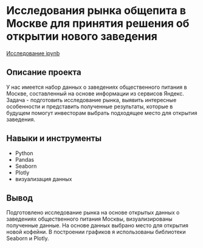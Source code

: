 # Исследования рынка общепита в Москве для принятия решения об открытии нового заведения
[Исследование ipynb](https://github.com/Stinkovoy/Yandex_Practicum/blob/Practice/Исследования%20рынка%20общепита%20в%20Москве/Project_7.ipynb)
## Описание проекта
У нас имеется набор данных о заведениях общественного питания в Москве, составленный на основе информации из сервисов Яндекс. Задача - подготовить исследование рынка, выявить интересные особенности и представить полученные результаты, которые в будущем помогут инвесторам выбрать подходящее место для открытия заведения.
## Навыки и инструменты
- Python
- Pandas
- Seaborn
- Plotly
- визуализация данных
## Вывод
Подготовлено исследование рынка на основе открытых данных о заведениях общественного питания Москвы, визуализированы полученные данные. На основе данных выбрано место для открытия новой кофейни. В построении графиков я использованы библиотеки Seaborn и Plotly.
